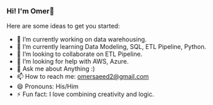 ### Hi! I'm Omer👋



Here are some ideas to get you started:

- 🔭 I’m currently working on data warehousing.
- 🌱 I’m currently learning Data Modeling, SQL, ETL Pipeline, Python.
- 👯 I’m looking to collaborate on ETL Pipeline.
- 🤔 I’m looking for help with AWS, Azure.
- 💬 Ask me about Anything :) 
- 📫 How to reach me: omersaeed2@gmail.com
- 😄 Pronouns: His/Him
- ⚡ Fun fact: I love combining creativity and logic.

